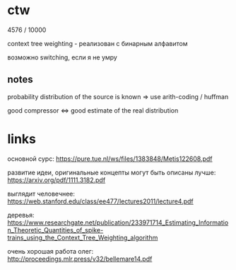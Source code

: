 # ctw

4576 / 10000

context tree weighting - реализован с бинарным алфавитом

возможно switching, если я не умру

## notes

probability distribution of the source is known => use arith-coding / huffman

good compressor <=> good estimate of the real distribution

# links

основной сурс: https://pure.tue.nl/ws/files/1383848/Metis122608.pdf

развитие идеи, оригинальные концепты могут быть описаны лучше: https://arxiv.org/pdf/1111.3182.pdf

выглядит человечнее: https://web.stanford.edu/class/ee477/lectures2011/lecture4.pdf

деревья: https://www.researchgate.net/publication/233971714_Estimating_Information_Theoretic_Quantities_of_spike-trains_using_the_Context_Tree_Weighting_algorithm

очень хорошая работа олег: http://proceedings.mlr.press/v32/bellemare14.pdf
